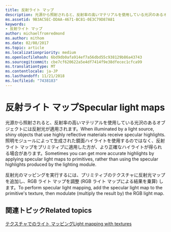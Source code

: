```yaml
---
title: 反射ライト マップ
description: 光源から照射されると、反射率の高いマテリアルを使用している光沢のあるオブジェクトには反射光が適用されます。
ms.assetid: 9B3AC5EC-DDAA-4671-BC81-0E3C79D87A81
keywords:
- 反射ライト マップ
author: michaelfromredmond
ms.author: mithom
ms.date: 02/08/2017
ms.topic: article
ms.localizationpriority: medium
ms.openlocfilehash: 6bd9db0afa914ef7a56dbd55c938129b86a43743
ms.sourcegitcommit: cbe7cf620622a5e4df7414f9e38dfecec1cfca99
ms.translationtype: MT
ms.contentlocale: ja-JP
ms.lasthandoff: 11/21/2018
ms.locfileid: "7438183"
---
```

# <a name="specular-light-maps"></a><span data-ttu-id="e458e-104">反射ライト マップ</span><span class="sxs-lookup"><span data-stu-id="e458e-104">Specular light maps</span></span>


<span data-ttu-id="e458e-105">光源から照射されると、反射率の高いマテリアルを使用している光沢のあるオブジェクトには反射光が適用されます。</span><span class="sxs-lookup"><span data-stu-id="e458e-105">When illuminated by a light source, shiny objects that use highly reflective materials receive specular highlights.</span></span> <span data-ttu-id="e458e-106">照明モジュールによって生成された鏡面ハイライトを使用するのではなく、反射ライト マップをプリミティブに適用した方が、より正確なハイライトが得られる場合があります。</span><span class="sxs-lookup"><span data-stu-id="e458e-106">Sometimes you can get more accurate highlights by applying specular light maps to primitives, rather than using the specular highlights produced by the lighting module.</span></span>

<span data-ttu-id="e458e-107">反射光のマッピングを実行するには、プリミティブのテクスチャに反射光マップを追加し、RGB ライト マップを調整 (RGB ライト マップによる結果を乗算) します。</span><span class="sxs-lookup"><span data-stu-id="e458e-107">To perform specular light mapping, add the specular light map to the primitive's texture, then modulate (multiply the result by) the RGB light map.</span></span>

## <a name="span-idrelated-topicsspanrelated-topics"></a><span data-ttu-id="e458e-108"><span id="related-topics"></span>関連トピック</span><span class="sxs-lookup"><span data-stu-id="e458e-108"><span id="related-topics"></span>Related topics</span></span>


[<span data-ttu-id="e458e-109">テクスチャでのライト マッピング</span><span class="sxs-lookup"><span data-stu-id="e458e-109">Light mapping with textures</span></span>](light-mapping-with-textures.md)

 

 




